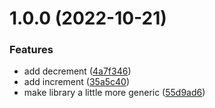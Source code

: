 # 1.0.0 (2022-10-21)


### Features

* add decrement ([4a7f346](https://github.com/rfoel/dinamo/commit/4a7f3469258aa24b5eb0bf54a814453477017898))
* add increment ([35a5c40](https://github.com/rfoel/dinamo/commit/35a5c40ff58bebeb17dec880ca687d101d68226c))
* make library a little more generic ([55d9ad6](https://github.com/rfoel/dinamo/commit/55d9ad6002b336f488f283e8eea4be25237b2d8b))
